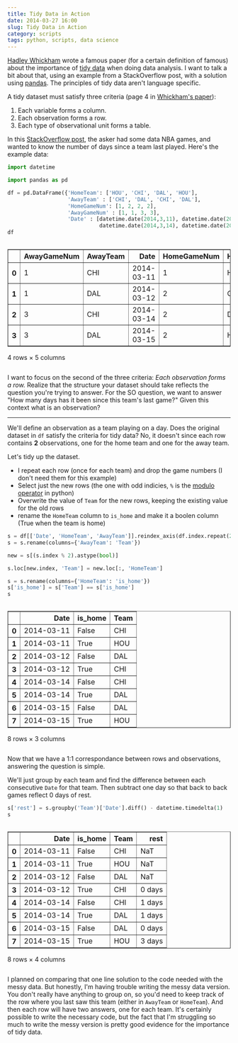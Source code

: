 ```yaml
---
title: Tidy Data in Action
date: 2014-03-27 16:00
slug: Tidy Data in Action
category: scripts
tags: python, scripts, data science
---
```



[Hadley Whickham](http://had.co.nz) wrote a famous paper (for a certain definition of famous) about the importance of [tidy data](http://vita.had.co.nz/papers/tidy-data.pdf) when doing data analysis.
I want to talk a bit about that, using an example from a StackOverflow post, with a solution using [pandas](http://pandas.pydata.org). The principles of tidy data aren't language specific.

A tidy dataset must satisfy three criteria (page 4 in [Whickham's paper](http://vita.had.co.nz/papers/tidy-data.pdf)):

  1. Each variable forms a column.
  2. Each observation forms a row.
  3. Each type of observational unit forms a table.


In this [StackOverflow post](http://stackoverflow.com/questions/22695680/python-pandas-timedelta-specific-rows), the asker had some data NBA games, and wanted to know the number of days since a team last played. Here's the example data:


```python
import datetime

import pandas as pd

df = pd.DataFrame({'HomeTeam': ['HOU', 'CHI', 'DAL', 'HOU'],
                   'AwayTeam' : ['CHI', 'DAL', 'CHI', 'DAL'],
                   'HomeGameNum': [1, 2, 2, 2],
                   'AwayGameNum' : [1, 1, 3, 3],
                   'Date' : [datetime.date(2014,3,11), datetime.date(2014,3,12),
                             datetime.date(2014,3,14), datetime.date(2014,3,15)]})
df
```




<div style="max-height:1000px;max-width:1500px;overflow:auto;">
<table border="1" class="dataframe">
  <thead>
    <tr style="text-align: right;">
      <th></th>
      <th>AwayGameNum</th>
      <th>AwayTeam</th>
      <th>Date</th>
      <th>HomeGameNum</th>
      <th>HomeTeam</th>
    </tr>
  </thead>
  <tbody>
    <tr>
      <th>0</th>
      <td> 1</td>
      <td> CHI</td>
      <td> 2014-03-11</td>
      <td> 1</td>
      <td> HOU</td>
    </tr>
    <tr>
      <th>1</th>
      <td> 1</td>
      <td> DAL</td>
      <td> 2014-03-12</td>
      <td> 2</td>
      <td> CHI</td>
    </tr>
    <tr>
      <th>2</th>
      <td> 3</td>
      <td> CHI</td>
      <td> 2014-03-14</td>
      <td> 2</td>
      <td> DAL</td>
    </tr>
    <tr>
      <th>3</th>
      <td> 3</td>
      <td> DAL</td>
      <td> 2014-03-15</td>
      <td> 2</td>
      <td> HOU</td>
    </tr>
  </tbody>
</table>
<p>4 rows × 5 columns</p>
</div>



I want to focus on the second of the three criteria: *Each observation forms a row.*
Realize that the structure your dataset should take reflects the question you're trying to answer.
For the SO question, we want to answer "How many days has it been since this team's last game?"
Given this context what is an observation?

---

We'll define an observation as a team playing on a day.
Does the original dataset in `df` satisfy the criteria for tidy data?
No, it doesn't since each row contains **2** observations, one for the home team and one for the away team.

Let's tidy up the dataset.

- I repeat each row (once for each team) and drop the game numbers (I don't need them for this example)
- Select just the new rows (the one with odd indicies, `%` is the [modulo operator](http://en.wikipedia.org/wiki/Modulo_operation) in python)
- Overwrite the value of `Team` for the new rows, keeping the existing value for the old rows
- rename the `HomeTeam` column to `is_home` and make it a boolen column (True when the team is home)


```python
s = df[['Date', 'HomeTeam', 'AwayTeam']].reindex_axis(df.index.repeat(2)).reset_index(drop=True)
s = s.rename(columns={'AwayTeam': 'Team'})

new = s[(s.index % 2).astype(bool)]

s.loc[new.index, 'Team'] = new.loc[:, 'HomeTeam']

s = s.rename(columns={'HomeTeam': 'is_home'})
s['is_home'] = s['Team'] == s['is_home']
s
```




<div style="max-height:1000px;max-width:1500px;overflow:auto;">
<table border="1" class="dataframe">
  <thead>
    <tr style="text-align: right;">
      <th></th>
      <th>Date</th>
      <th>is_home</th>
      <th>Team</th>
    </tr>
  </thead>
  <tbody>
    <tr>
      <th>0</th>
      <td> 2014-03-11</td>
      <td> False</td>
      <td> CHI</td>
    </tr>
    <tr>
      <th>1</th>
      <td> 2014-03-11</td>
      <td>  True</td>
      <td> HOU</td>
    </tr>
    <tr>
      <th>2</th>
      <td> 2014-03-12</td>
      <td> False</td>
      <td> DAL</td>
    </tr>
    <tr>
      <th>3</th>
      <td> 2014-03-12</td>
      <td>  True</td>
      <td> CHI</td>
    </tr>
    <tr>
      <th>4</th>
      <td> 2014-03-14</td>
      <td> False</td>
      <td> CHI</td>
    </tr>
    <tr>
      <th>5</th>
      <td> 2014-03-14</td>
      <td>  True</td>
      <td> DAL</td>
    </tr>
    <tr>
      <th>6</th>
      <td> 2014-03-15</td>
      <td> False</td>
      <td> DAL</td>
    </tr>
    <tr>
      <th>7</th>
      <td> 2014-03-15</td>
      <td>  True</td>
      <td> HOU</td>
    </tr>
  </tbody>
</table>
<p>8 rows × 3 columns</p>
</div>



Now that we have a 1:1 correspondance between rows and observations, answering the question is simple.

We'll just group by each team and find the difference between each consecutive `Date` for that team.
Then subtract one day so that back to back games reflect 0 days of rest.


```python
s['rest'] = s.groupby('Team')['Date'].diff() - datetime.timedelta(1)
s
```




<div style="max-height:1000px;max-width:1500px;overflow:auto;">
<table border="1" class="dataframe">
  <thead>
    <tr style="text-align: right;">
      <th></th>
      <th>Date</th>
      <th>is_home</th>
      <th>Team</th>
      <th>rest</th>
    </tr>
  </thead>
  <tbody>
    <tr>
      <th>0</th>
      <td> 2014-03-11</td>
      <td> False</td>
      <td> CHI</td>
      <td>   NaT</td>
    </tr>
    <tr>
      <th>1</th>
      <td> 2014-03-11</td>
      <td>  True</td>
      <td> HOU</td>
      <td>   NaT</td>
    </tr>
    <tr>
      <th>2</th>
      <td> 2014-03-12</td>
      <td> False</td>
      <td> DAL</td>
      <td>   NaT</td>
    </tr>
    <tr>
      <th>3</th>
      <td> 2014-03-12</td>
      <td>  True</td>
      <td> CHI</td>
      <td>0 days</td>
    </tr>
    <tr>
      <th>4</th>
      <td> 2014-03-14</td>
      <td> False</td>
      <td> CHI</td>
      <td>1 days</td>
    </tr>
    <tr>
      <th>5</th>
      <td> 2014-03-14</td>
      <td>  True</td>
      <td> DAL</td>
      <td>1 days</td>
    </tr>
    <tr>
      <th>6</th>
      <td> 2014-03-15</td>
      <td> False</td>
      <td> DAL</td>
      <td>0 days</td>
    </tr>
    <tr>
      <th>7</th>
      <td> 2014-03-15</td>
      <td>  True</td>
      <td> HOU</td>
      <td>3 days</td>
    </tr>
  </tbody>
</table>
<p>8 rows × 4 columns</p>
</div>



I planned on comparing that one line solution to the code needed with the messy data.
But honestly, I'm having trouble writing the messy data version.
You don't really have anything to group on, so you'd need to keep track of the row where you last saw this team (either in `AwayTeam` or `HomeTeam`).
And then each row will have two answers, one for each team.
It's certainly possible to write the necessary code, but the fact that I'm struggling so much to write the messy version is pretty good evidence for the importance of tidy data.
